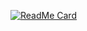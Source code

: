 [![ReadMe Card](https://github-readme-stats.vercel.app/api/pin/?username=michaelt0520&repo=github-readme-stats)](https://github.com/anuraghazra/github-readme-stats)
